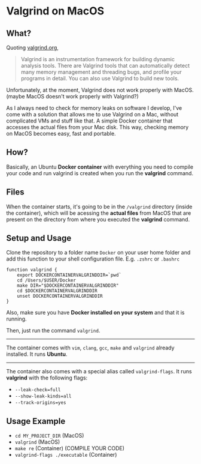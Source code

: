 # Valgrind on MacOS

## What?

Quoting [valgrind.org](https://valgrind.org/),
> Valgrind is an instrumentation framework for building dynamic analysis tools. There are Valgrind tools that can automatically detect many memory management and threading bugs, and profile your programs in detail. You can also use Valgrind to build new tools.

Unfortunately, at the moment, Valgrind does not work properly with MacOS. (maybe MacOS doesn't work properly with Valgrind?)

As I always need to check for memory leaks on software I develop, I've come with a solution that allows me to use Valgrind on a Mac, without complicated VMs and stuff like that. A simple Docker container that accesses the actual files from your Mac disk. This way, checking memory on MacOS becomes easy, fast and portable.

## How?
Basically, an Ubuntu **Docker container** with everything you need to compile your code and run valgrind is created when you run the **valgrind** command.

## Files

When the container starts, it's going to be in the `/valgrind` directory (inside the container), which will be acessing the **actual files** from MacOS that are present on the directory from where you executed the **valgrind** command.

## Setup and Usage
Clone the repository to a folder name `Docker` on your user home folder and add this function to your shell configuration file. E.g. `.zshrc` or `.bashrc`
```
function valgrind {
	export DOCKERCONTAINERVALGRINDDIR=`pwd`
	cd /Users/$USER/Docker
	make DIR="$DOCKERCONTAINERVALGRINDDIR"
	cd $DOCKERCONTAINERVALGRINDDIR
	unset DOCKERCONTAINERVALGRINDDIR
}
```

Also, make sure you have **Docker installed on your system** and that it is running.

Then, just run the command `valgrind`.

---

The container comes with `vim`, `clang`, `gcc`, `make` and `valgrind` already installed.
It runs **Ubuntu**.

---

The container also comes with a special alias called `valgrind-flags`. It runs **valgrind** with the following flags:
* `--leak-check=full`
* `--show-leak-kinds=all`
* `--track-origins=yes`

## Usage Example
* `cd MY_PROJECT_DIR` (MacOS)
* `valgrind` (MacOS)
* `make re` (Container) (COMPILE YOUR CODE)
* `valgrind-flags ./executable` (Container)
